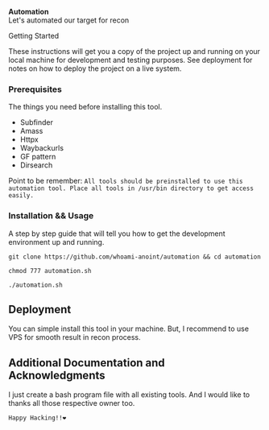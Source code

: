 **Automation**
<br>
Let's automated our target for recon 

Getting Started

These instructions will get you a copy of the project up and running on your local machine for development and testing purposes. See deployment for notes on how to deploy the project on a live system.

### Prerequisites

The things you need before installing this tool.

* Subfinder
* Amass
* Httpx
* Waybackurls
* GF pattern
* Dirsearch

Point to be remember: ```All tools should be preinstalled to use this automation tool. Place all tools in /usr/bin directory to get access easily.```

### Installation && Usage

A step by step guide that will tell you how to get the development environment up and running.

```
git clone https://github.com/whoami-anoint/automation && cd automation
```
```
chmod 777 automation.sh
```
```
./automation.sh
```

## Deployment
You can simple install this tool in your machine. But, I recommend to use VPS for smooth result in recon process.


## Additional Documentation and Acknowledgments
I just create a bash program file with all existing tools. And I would like to thanks all those respective owner too.

```Happy Hacking!!❤️```
